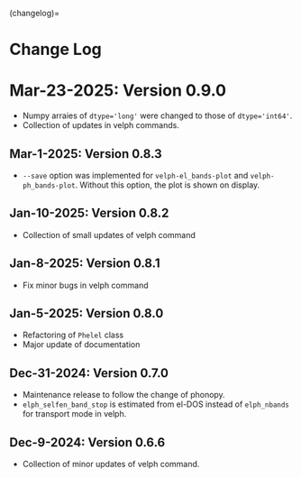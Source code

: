 (changelog)=

# Change Log

# Mar-23-2025: Version 0.9.0

- Numpy arraies of `dtype='long'` were changed to those of `dtype='int64'`.
- Collection of updates in velph commands.

## Mar-1-2025: Version 0.8.3

- `--save` option was implemented for `velph-el_bands-plot` and
  `velph-ph_bands-plot`. Without this option, the plot is shown on display.

## Jan-10-2025: Version 0.8.2

- Collection of small updates of velph command

## Jan-8-2025: Version 0.8.1

- Fix minor bugs in velph command

## Jan-5-2025: Version 0.8.0

- Refactoring of `Phelel` class
- Major update of documentation

## Dec-31-2024: Version 0.7.0

- Maintenance release to follow the change of phonopy.
- `elph_selfen_band_stop` is estimated from el-DOS instead of `elph_nbands` for
  transport mode in velph.

## Dec-9-2024: Version 0.6.6

- Collection of minor updates of velph command.
